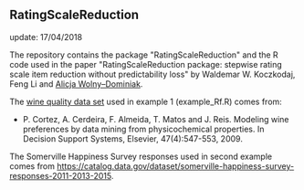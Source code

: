 ## RatingScaleReduction
update: 17/04/2018

The repository contains the package "RatingScaleReduction" and the R code used in the paper "RatingScaleReduction package: stepwise
rating scale item reduction without predictability loss" by Waldemar W. Koczkodaj, Feng Li and [Alicja Wolny–Dominiak](https://woali.github.io/rphdstatistics/).

The [wine quality data set](https://archive.ics.uci.edu/ml/datasets/Wine+Quality) used in example 1 (example_Rf.R) comes from:

* P. Cortez, A. Cerdeira, F. Almeida, T. Matos and J. Reis. 
Modeling wine preferences by data mining from physicochemical properties. In Decision Support Systems, Elsevier, 47(4):547-553, 2009.

The Somerville Happiness Survey responses used in second example comes from https://catalog.data.gov/dataset/somerville-happiness-survey-responses-2011-2013-2015.

